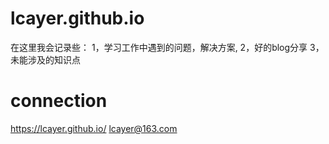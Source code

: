 # lcayer.github.io

在这里我会记录些：
1，学习工作中遇到的问题，解决方案,
2，好的blog分享
3，未能涉及的知识点

# connection

https://lcayer.github.io/
lcayer@163.com
